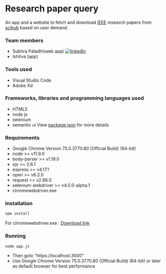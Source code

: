 # Research paper query

An app and a website to fetch and download [IEEE](https://developer.ieee.org/) research papers from [scihub](http://sci-hub.tw/) based on user demand.

### Team members
  * Subhra Paladhi(web app) [![linkedIn](https://img.shields.io/badge/contact%20me-linkedIn-green.svg?style=for-the-badge&logo=appveyor)](https://www.linkedin.com/in/subhra-paladhi-946aaa137/)
  * Ishitva (app) 

### Tools used
  * Visual Studio Code
  * Adobe Xd
  
### Frameworks, libraries and programming languages used
  * HTML5
  * node js
  * selenium
  * semantic ui
  View [package.json](./package.json) for more details
  
### Requirements
  * Google Chrome Version 75.0.3770.80 (Official Build) (64-bit)
  * node >= v11.9.0
  * body-parser >= v1.19.0
  * ejs >= 2.6.1
  * express >= v4.17.1
  * open >= v6.3.0
  * request >= v2.88.0
  * selenium-webdriver >= v4.0.0-alpha.1
  * chromewebdriver.exe
  
### Installation
  ```bash
  npm install
  ```
  For chromewebdriver.exe : [Download link](http://chromedriver.chromium.org/downloads)
  
### Running
  ```bash
  node app.js
  ```
  - Then goto "https://localhost:3000"
  - Use Google Chrome Version 75.0.3770.80 (Official Build) (64-bit) or later as default browser for best performance